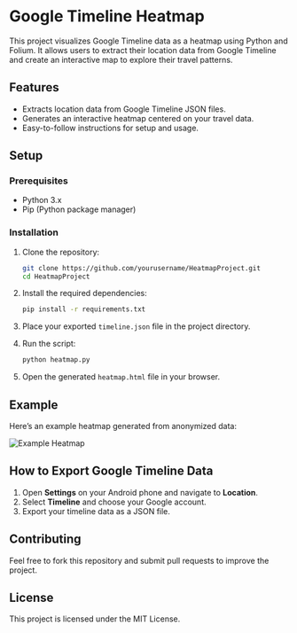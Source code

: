 # Google Timeline Heatmap

This project visualizes Google Timeline data as a heatmap using Python and Folium. It allows users to extract their location data from Google Timeline and create an interactive map to explore their travel patterns.

## Features
- Extracts location data from Google Timeline JSON files.
- Generates an interactive heatmap centered on your travel data.
- Easy-to-follow instructions for setup and usage.

## Setup

### Prerequisites
- Python 3.x
- Pip (Python package manager)

### Installation
1. Clone the repository:
    ```bash
    git clone https://github.com/yourusername/HeatmapProject.git
    cd HeatmapProject
    ```

2. Install the required dependencies:
    ```bash
    pip install -r requirements.txt
    ```

3. Place your exported `timeline.json` file in the project directory.

4. Run the script:
    ```bash
    python heatmap.py
    ```

5. Open the generated `heatmap.html` file in your browser.

## Example
Here’s an example heatmap generated from anonymized data:

![Example Heatmap](example_heatmap.png)

## How to Export Google Timeline Data
1. Open **Settings** on your Android phone and navigate to **Location**.
2. Select **Timeline** and choose your Google account.
3. Export your timeline data as a JSON file.

## Contributing
Feel free to fork this repository and submit pull requests to improve the project.

## License
This project is licensed under the MIT License.
